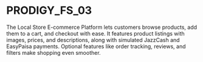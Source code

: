 # PRODIGY_FS_03
The Local Store E-commerce Platform lets customers browse products, add them to a cart, and checkout with ease. It features product listings with images, prices, and descriptions, along with simulated JazzCash and EasyPaisa payments. Optional features like order tracking, reviews, and filters make shopping even smoother.
